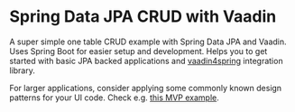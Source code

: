 # Spring Data JPA CRUD with Vaadin

A super simple one table CRUD example with Spring Data JPA and Vaadin. Uses Spring Boot for easier setup and development. Helps you to get started with basic JPA backed applications and [vaadin4spring](https://github.com/peholmst/vaadin4spring) integration library.

For larger applications, consider applying some commonly known design patterns for your UI code. Check e.g. [this MVP example](https://github.com/peholmst/vaadin4spring/tree/master/spring-vaadin-mvp).
